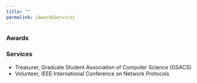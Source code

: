 ```yaml
---
title: "" 
permalink: /Award&Service/
---
```


<!-- {% include base_path %} -->

### Awards

### Services
 * Treasurer, Graduate Student Association of Computer Science (GSACS)
 * Volunteer, IEEE International Conference on Network Protocols
